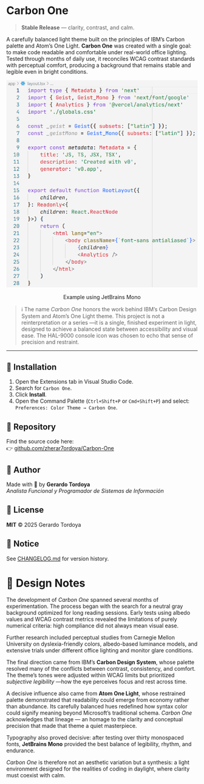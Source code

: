 # Carbon One

> **Stable Release** — clarity, contrast, and calm.

A carefully balanced light theme built on the principles of IBM’s Carbon palette and Atom’s One Light. **Carbon One** was created with a single goal: to make code readable and comfortable under real-world office lighting.
Tested through months of daily use, it reconciles WCAG contrast standards with perceptual comfort, producing a background that remains stable and legible even in bright conditions.


![Screenshot](https://github.com/zherar7ordoya/Carbon-One/raw/HEAD/assets/capture.png)

<div style='text-align: center;'>
Example using JetBrains Mono
</div>

> ℹ️ The name *Carbon One* honors the work behind IBM’s Carbon Design System and Atom’s One Light theme.
> This project is not a reinterpretation or a series —it is a single, finished experiment in light, designed to achieve a balanced state between accessibility and visual ease.
> The HAL-9000 console icon was chosen to echo that sense of precision and restraint.

---

## 🔧 Installation

1. Open the Extensions tab in Visual Studio Code.
2. Search for `Carbon One`.
3. Click **Install**.
4. Open the Command Palette (`Ctrl+Shift+P` or `Cmd+Shift+P`) and select: `Preferences: Color Theme → Carbon One`.

## 📁 Repository

Find the source code here:  
👉 [github.com/zherar7ordoya/Carbon-One](https://github.com/zherar7ordoya/Carbon-One)

## 🧠 Author

Made with 💙 by **Gerardo Tordoya**  
*Analista Funcional y Programador de Sistemas de Información*  

## 📜 License

**MIT** © 2025 Gerardo Tordoya

## 📌 Notice

See [CHANGELOG.md](./CHANGELOG.md) for version history.

# 🧩 Design Notes

The development of *Carbon One* spanned several months of experimentation.
The process began with the search for a neutral gray background optimized for long reading sessions. Early tests using albedo values and WCAG contrast metrics revealed the limitations of purely numerical criteria: high compliance did not always mean visual ease.

Further research included perceptual studies from Carnegie Mellon University on dyslexia-friendly colors, albedo-based luminance models, and extensive trials under different office lighting and monitor glare conditions.

The final direction came from IBM’s **Carbon Design System**, whose palette resolved many of the conflicts between contrast, consistency, and comfort. The theme’s tones were adjusted within WCAG limits but prioritized *subjective legibility* —how the eye perceives focus and rest across time.

A decisive influence also came from **Atom One Light**, whose restrained palette demonstrated that readability could emerge from economy rather than abundance. Its carefully balanced hues redefined how syntax color could signify meaning beyond Microsoft’s traditional schema. *Carbon One* acknowledges that lineage — an homage to the clarity and conceptual precision that made that theme a quiet masterpiece.

Typography also proved decisive: after testing over thirty monospaced fonts, **JetBrains Mono** provided the best balance of legibility, rhythm, and endurance.

*Carbon One* is therefore not an aesthetic variation but a synthesis: a light environment designed for the realities of coding in daylight, where clarity must coexist with calm.

